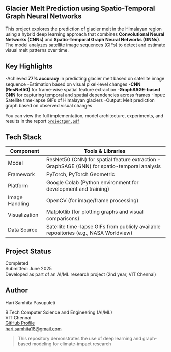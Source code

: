 ## Glacier Melt Prediction using Spatio-Temporal Graph Neural Networks

This project explores the prediction of glacier melt in the Himalayan region using a hybrid deep learning approach that combines **Convolutional Neural Networks (CNNs)** and **Spatio-Temporal Graph Neural Networks (GNNs)**. 
The model analyzes satellite image sequences (GIFs) to detect and estimate visual melt patterns over time.

## Key Highlights

-Achieved **77% accuracy** in predicting glacier melt based on satellite image sequence
-Estimation based on visual pixel-level changes
-**CNN (ResNet50)** for frame-wise spatial feature extraction
-**GraphSAGE-based GNN** for capturing temporal and spatial dependencies across frames
-Input: Satellite time-lapse GIFs of Himalayan glaciers
-Output: Melt prediction graph based on observed visual changes

You can view the full implementation, model architecture, experiments, and results in the report
[`projectgnn.pdf`](projectgnn.pdf)

## Tech Stack

| **Component**      | **Tools & Libraries**                                                                        |
| ------------------ | -------------------------------------------------------------------------------------------- |
| Model              | ResNet50 (CNN) for spatial feature extraction + GraphSAGE (GNN) for spatio-temporal analysis |
| Framework          | PyTorch, PyTorch Geometric                                                                   |
| Platform           | Google Colab (Python environment for development and training)                               |
| Image Handling     | OpenCV (for image/frame processing)                                                          |
| Visualization      | Matplotlib (for plotting graphs and visual comparisons)                                      |
| Data Source        | Satellite time-lapse GIFs from publicly available repositories (e.g., NASA Worldview)        |


## Project Status

Completed  
Submitted: June 2025  
Developed as part of an AI/ML research project (2nd year, VIT Chennai)

## Author

Hari Samhita Pasupuleti

B.Tech Computer Science and Engineering (AI/ML)  
VIT Chennai  
[GitHub Profile](https://github.com/samhita18)  
hari.samhita18@gmail.com


> This repository demonstrates the use of deep learning and graph-based modeling for climate-impact research
